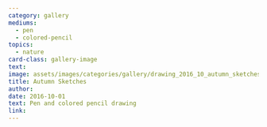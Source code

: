```yaml
---
category: gallery
mediums:
  - pen
  - colored-pencil
topics:
  - nature
card-class: gallery-image
text:
image: assets/images/categories/gallery/drawing_2016_10_autumn_sketches.png
title: Autumn Sketches
author:
date: 2016-10-01
text: Pen and colored pencil drawing
link:
---
```

